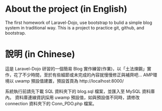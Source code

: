 # About the project (in English)
The first homework of Laravel-Dojo, use bootstrap to bulid a simple blog system in traditional way.
This is a project to practice git, github, and bootstrap.

# 說明 (in Chinese)
這是 Laravel-Dojo 研習的一個簡易 Blog 實作練習(作業)，以「土法煉鋼」實作，花了不少時間，至於有些細節或未完成的內容就慢慢修正與補齊吧…
AMP環境以 uwamp 預設值建置，預設首頁為 http://localhost:8000/

系統執行前請先下載 SQL 資料夾下的 blog.sql 檔案，並匯入至 MySQL 資料庫內。
資料庫連線資訊採用 uwamp 預設值，如與預設值不同時，請修改 connection 資料夾下的 Conn_PDO.php 檔案。
